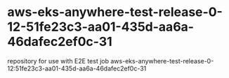# aws-eks-anywhere-test-release-0-12-51fe23c3-aa01-435d-aa6a-46dafec2ef0c-31
repository for use with E2E test job aws-eks-anywhere-test-release-0-12:51fe23c3-aa01-435d-aa6a-46dafec2ef0c-31
